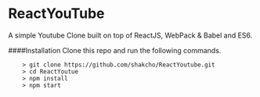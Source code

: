 # ReactYouTube

A simple Youtube Clone built on top of ReactJS, WebPack & Babel and ES6.

####Installation
Clone this repo and run the following commands.

```
	> git clone https://github.com/shakcho/ReactYoutube.git
	> cd ReactYoutue
	> npm install
	> npm start
```

